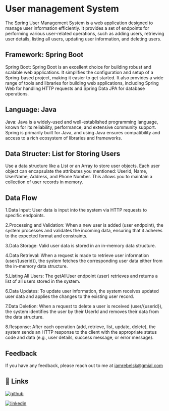 
# User management System

The Spring User Management System is a web application designed to manage user information efficiently. It provides a set of endpoints for performing various user-related operations, such as adding users, retrieving user details, listing all users, updating user information, and deleting users. 


## Framework: Spring Boot

Spring Boot: Spring Boot is an excellent choice for building robust and scalable web applications. It simplifies the configuration and setup of a Spring-based project, making it easier to get started. It also provides a wide range of tools and libraries for building web applications, including Spring Web for handling HTTP requests and Spring Data JPA for database operations.

## Language: Java

Java: Java is a widely-used and well-established programming language, known for its reliability, performance, and extensive community support. Spring is primarily built for Java, and using Java ensures compatibility and access to a rich ecosystem of libraries and frameworks.

## Data Structer: List for Storing Users

Use a data structure like a List or an Array to store user objects. Each user object can encapsulate the attributes you mentioned: UserId, Name, UserName, Address, and Phone Number. This allows you to maintain a collection of user records in memory.


## Data Flow

1.Data Input:
User data is input into the system via HTTP requests to specific endpoints.

2.Processing and Validation:
When a new user is added (user endpoint), the system processes and validates the incoming data, ensuring that it adheres to the expected format and constraints.

3.Data Storage:
Valid user data is stored in an in-memory data structure. 

4.Data Retrieval:
When a request is made to retrieve user information (user/{userid}), the system fetches the corresponding user data either from the in-memory data structure.

5.Listing All Users:
The getAllUser endpoint (user) retrieves and returns a list of all users stored in the system.

6.Data Updates:
To update user information, the system receives updated user data and applies the changes to the existing user record.

7.Data Deletion:
When a request to delete a user is received (user/{userid}), the system identifies the user by their UserId and removes their data from the data structure.

8.Response:
After each operation (add, retrieve, list, update, delete), the system sends an HTTP response to the client with the appropriate status code and data (e.g., user details, success message, or error message).


## Feedback

If you have any feedback, please reach out to me at iamrebelsk@gmial.com


## 🔗 Links
[![github](https://img.shields.io/badge/my_portfolio-000?style=for-the-badge&logo=ko-fi&logoColor=white)](https://github.com/iamrebelsk12)

[![linkedin](https://img.shields.io/badge/linkedin-0A66C2?style=for-the-badge&logo=linkedin&logoColor=white)](https://www.linkedin.com/in/%F0%9D%90%91%F0%9D%90%9E%F0%9D%90%9B%F0%9D%90%9E%F0%9D%90%A5-%F0%9D%90%92%F0%9D%90%A4-55814a1a4/)



